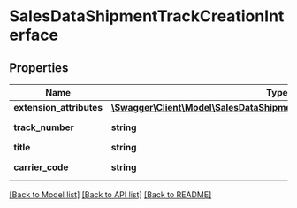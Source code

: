 # SalesDataShipmentTrackCreationInterface

## Properties
Name | Type | Description | Notes
------------ | ------------- | ------------- | -------------
**extension_attributes** | [**\Swagger\Client\Model\SalesDataShipmentTrackCreationExtensionInterface**](SalesDataShipmentTrackCreationExtensionInterface.md) |  | [optional] 
**track_number** | **string** | Track number. | 
**title** | **string** | Title. | 
**carrier_code** | **string** | Carrier code. | 

[[Back to Model list]](../README.md#documentation-for-models) [[Back to API list]](../README.md#documentation-for-api-endpoints) [[Back to README]](../README.md)


